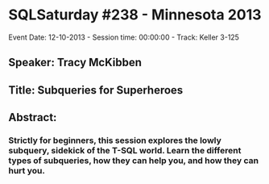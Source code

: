 # SQLSaturday #238 - Minnesota 2013
Event Date: 12-10-2013 - Session time: 00:00:00 - Track: Keller 3-125
## Speaker: Tracy McKibben
## Title: Subqueries for Superheroes
## Abstract:
### Strictly for beginners, this session explores the lowly subquery, sidekick of the T-SQL world. Learn the different types of subqueries, how they can help you, and how they can hurt you.
